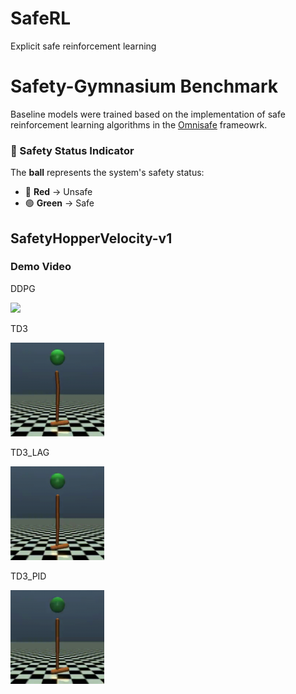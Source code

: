 # SafeRL
Explicit safe reinforcement learning


# Safety-Gymnasium Benchmark 
Baseline models were trained based on the implementation of safe reinforcement learning algorithms in the [Omnisafe](https://www.omnisafe.ai/en/latest/) frameowrk.

### 🏀 Safety Status Indicator  
The **ball** represents the system's safety status:  
- 🔴 **Red** → Unsafe  
- 🟢 **Green** → Safe  

## SafetyHopperVelocity-v1

### Demo Video
DDPG

<img src="gif/DDPG_SafetyHopperVelocity_v1.gif" width="150"/>

TD3

<img src="gif/TD3_SafetyHopperVelocity_v1.gif" width="150"/>

TD3_LAG

<img src="gif/TD3_LAG_SafetyHopperVelocity_v1.gif" width="150"/>

TD3_PID

<img src="gif/TD3_PID_SafetyHopperVelocity_v1.gif" width="150"/>
